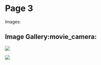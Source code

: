# Page 3

Images:

## Image Gallery:movie\_camera:

![](https://images.unsplash.com/photo-1643873815295-392854ad0a0a?crop=entropy\&cs=srgb\&fm=jpg\&ixid=MnwxOTcwMjR8MHwxfHJhbmRvbXx8fHx8fHx8fDE2NDU1MjkwNDI\&ixlib=rb-1.2.1\&q=85)



![](https://images.unsplash.com/photo-1643283875542-1d002740af54?crop=entropy\&cs=srgb\&fm=jpg\&ixid=MnwxOTcwMjR8MHwxfHJhbmRvbXx8fHx8fHx8fDE2NDU1MjkwNDI\&ixlib=rb-1.2.1\&q=85)
